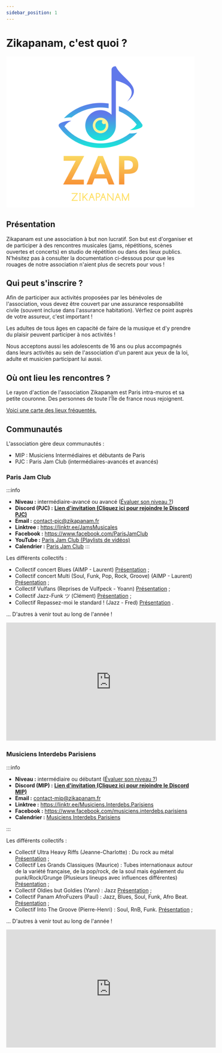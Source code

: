 ```yaml
---
sidebar_position: 1
---
```


# Zikapanam, c'est quoi ?

![Zikapanam](/img/zikapanam.png)

## Présentation

Zikapanam est une association à but non lucratif. Son but est d'organiser et de participer à des rencontres musicales (jams, répétitions, scènes ouvertes et concerts) en studio de répétition ou dans des lieux publics. N'hésitez pas à consulter la documentation ci-dessous pour que les rouages de notre association n'aient plus de secrets pour vous !

## Qui peut s'inscrire ?

Afin de participer aux activités proposées par les bénévoles de l'association, vous devez être couvert par une assurance responsabilité civile (souvent incluse dans l'assurance habitation). Vérfiez ce point auprès de votre assureur, c'est important !

Les adultes de tous âges en capacité de faire de la musique et d'y prendre du plaisir peuvent participer à nos activités !

Nous acceptons aussi les adolescents de 16 ans ou plus accompagnés dans leurs activités au sein de l'association d'un parent aux yeux de la loi, adulte et musicien participant lui aussi.

## Où ont lieu les rencontres ?

Le rayon d'action de l'association Zikapanam est Paris intra-muros et sa petite couronne. Des personnes de toute l'Île de france nous rejoignent.

[Voici une carte des lieux fréquentés.](https://jamclub.zikapanam.fr/location_map)

## Communautés

L'association gère deux communautés :
- MIP : Musiciens Intermédiaires et débutants de Paris
- PJC : Paris Jam Club (intermédiaires-avancés et avancés)

### Paris Jam Club

:::info

- **Niveau :** intermédiaire-avancé ou avancé ([Évaluer son niveau ?](/evaluer-son-niveau.md))
- **Discord (PJC) :** **[Lien d'invitation (Cliquez ici pour rejoindre le Discord PJC)](https://discord.gg/Ad2EfNXPeB)**
- **Email :** contact-pjc@zikapanam.fr
- **Linktree :** https://linktr.ee/JamsMusicales
- **Facebook :** https://www.facebook.com/ParisJamClub
- **YouTube :** [Paris Jam Club (Playlists de vidéos)](https://www.youtube.com/@parisjamclub/playlists)
- **Calendrier :** [Paris Jam Club](https://www.blog.zikapanam.fr/calendriers#PJC)
:::

Les différents collectifs :

- Collectif concert Blues (AIMP - Laurent) [Présentation](https://discord.com/channels/893372971073277962/1119721934490451988) ;
- Collectif concert Multi (Soul, Funk, Pop, Rock, Groove) (AIMP - Laurent) [Présentation](https://discord.com/channels/893372971073277962/1119721934490451988) ;
- Collectif Vulfans (Reprises de Vulfpeck - Yoann) [Présentation](https://discord.com/channels/893372971073277962/1119742878604873759) ;
- Collectif Jazz-Funk ツ (Clément) [Présentation](https://discord.com/channels/893372971073277962/1128235531113869342/1128235531113869342) ; 
- Collectif Repassez-moi le standard ! (Jazz - Fred) [Présentation](https://discord.com/channels/893372971073277962/1122424995939889164) .

... D'autres à venir tout au long de l'année !



<iframe width="560" height="315" src="https://www.youtube.com/embed/s2rv5i4-7Zg?si=HMvHQuuMVoT7zydq" title="YouTube video player" frameborder="0" allow="accelerometer; autoplay; clipboard-write; encrypted-media; gyroscope; picture-in-picture; web-share" allowfullscreen></iframe>

### Musiciens Interdebs Parisiens

:::info

- **Niveau :** intermédiaire ou débutant ([Évaluer son niveau ?](/evaluer-son-niveau.md))
- **Discord (MIP) :** **[Lien d'invitation (Cliquez ici pour rejoindre le Discord MIP)](https://discord.gg/DBKNAFcSem)**
- **Email :** contact-mip@zikapanam.fr
- **Linktree :** https://linktr.ee/Musiciens.Interdebs.Parisiens
- **Facebook :** https://www.facebook.com/musiciens.interdebs.parisiens
- **Calendrier :** [Musiciens Interdebs Parisiens](https://www.blog.zikapanam.fr/calendriers#MIP)

:::

Les différents collectifs :

- Collectif Ultra Heavy Riffs (Jeanne-Charlotte) : Du rock au métal [Présentation](https://discord.com/channels/1038909359712895058/1052703682799599666/1052703682799599666) ;
- Collectif Les Grands Classiques (Maurice) : Tubes internationaux autour de la variété française, de la pop/rock, de la soul mais également du punk/Rock/Grunge (Plusieurs lineups avec influences différentes) [Présentation](https://discord.com/channels/1038909359712895058/1062782176501972992/1062782176501972992) ;
- Collectif Oldies but Goldies (Yann) : Jazz [Présentation](https://discord.com/channels/1038909359712895058/1150086345532899388/1150086345532899388) ;
- Collectif Panam AfroFuzers (Paul) : Jazz, Blues, Soul, Funk, Afro Beat. [Présentation](https://discord.com/channels/1038909359712895058/1092582664088850432/1092582664088850432) ;
- Collectif Into The Groove (Pierre-Henri) : Soul, RnB, Funk. [Présentation](https://discord.com/channels/1038909359712895058/1131556262530793482/1131556262530793482) ;

... D'autres à venir tout au long de l'année !
	

<iframe width="560" height="315" src="https://www.youtube.com/embed/Yem62eh5mZ4?si=dvMDq7u5eQBz1A-s" title="YouTube video player" frameborder="0" allow="accelerometer; autoplay; clipboard-write; encrypted-media; gyroscope; picture-in-picture; web-share" allowfullscreen></iframe>
